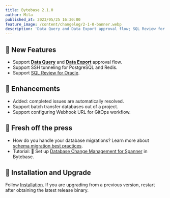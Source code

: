 ```yaml
---
title: Bytebase 2.1.0
author: Mila
published_at: 2023/05/25 16:30:00
feature_image: /content/changelog/2-1-0-banner.webp
description: 'Data Query and Data Export approval flow; SQL Review for Oracle; SSH tunneling for PostgreSQL and Redis.'
---
```


## 🚀 New Features

- Support [**Data Query**](/docs/security/data-query) and [**Data Export**](/docs/security/data-export/data-export) approval flow.
- Support SSH tunneling for PostgreSQL and Redis.
- Support [SQL Review for Oracle](/docs/sql-review/review-rules/).

## 🎄 Enhancements

- Added: completed issues are automatically resolved.
- Support batch transfer databases out of a project.
- Support configuring Webhook URL for GitOps workflow.

## 📰 Fresh off the press

- How do you handle your database migrations? Learn more about [schema migration best practices](/blog/how-to-handle-database-migration/).
- Tutorial: 🔧 Set up [Database Change Management for Spanner](/docs/tutorials/database-change-management-with-spanner/) in Bytebase.

## 📕 Installation and Upgrade

Follow [Installation](/docs/get-started/install/overview). If you are upgrading from a previous version, restart after obtaining the latest release binary.
